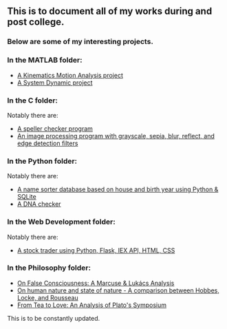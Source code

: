 ## This is to document all of my works during and post college.

### Below are some of my interesting projects.

### In the MATLAB folder:
- [A Kinematics Motion Analysis project](https://github.com/NguyenLeVo/Projects/blob/master/MATLAB/Kinematics%20Project/Final_Project.m)
- [A System Dynamic project](https://github.com/NguyenLeVo/Projects/blob/master/MATLAB/System%20Project/System%20Project.docx)

### In the C folder: 
Notably there are:
- [A speller checker program](https://github.com/NguyenLeVo/Projects/blob/master/C/2020-04-11%20Speller.c)
- [An image processing program with grayscale, sepia, blur, reflect, and edge detection filters](https://github.com/NguyenLeVo/Projects/blob/master/C/2020-03-30%202%20Image%20Processing%20-%20Filter.c)

### In the Python folder:
Notably there are:
- [A name sorter database based on house and birth year using Python & SQLite](https://github.com/NguyenLeVo/Projects/tree/master/Python/House_Roster)
- [A DNA checker](https://github.com/NguyenLeVo/Projects/blob/master/Python/2020-04-16%20DNA%20Reader.py) 

### In the Web Development folder:
Notably there are:
- [A stock trader using Python, Flask, IEX API, HTML, CSS](https://github.com/NguyenLeVo/Projects/tree/master/Web%20Development/2020-05-12%20Stock%20Trading%20Program)

### In the Philosophy folder:
- [On False Consciousness: A Marcuse & Lukács Analysis](https://github.com/NguyenLeVo/Projects/blob/master/Philosophy/On%20False%20Consciousness%20-%20A%20Marcuse%20%26%20Luk%C3%A1cs%20Analysis.pdf)
- [On human nature and state of nature - A comparison between Hobbes, Locke, and Rousseau](https://github.com/NguyenLeVo/Projects/blob/master/Philosophy/On%20human%20nature%20and%20state%20of%20nature%20-%20A%20comparison%20between%20Hobbes%2C%20Locke%2C%20and%20Rousseau.pdf)
- [From Tea to Love: An Analysis of Plato's Symposium](https://github.com/NguyenLeVo/Projects/blob/master/Philosophy/From%20Tea%20to%20Love%20-%20%20An%20Analysis%20of%20Plato's%20Symposium.pdf)

This is to be constantly updated.
